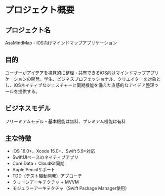 # プロジェクト概要

## プロジェクト名
AsaMindMap - iOS向けマインドマップアプリケーション

## 目的
ユーザーがアイデアを視覚的に整理・共有できるiOS向けマインドマップアプリケーションの開発。学生、ビジネスプロフェッショナル、クリエイターを対象とし、iOSネイティブなジェスチャーと同期機能を備えた直感的なアイデア整理ツールを提供する。

## ビジネスモデル
フリーミアムモデル - 基本機能は無料、プレミアム機能は有料

## 主な特徴
- iOS 16.0+、Xcode 15.0+、Swift 5.9+対応
- SwiftUIベースのネイティブアプリ
- Core Data + CloudKit同期
- Apple Pencilサポート
- TDD（テスト駆動開発）アプローチ
- クリーンアーキテクチャ + MVVM
- モジュラーアーキテクチャ（Swift Package Manager使用）